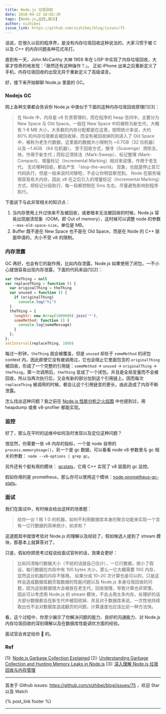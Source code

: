 ```yaml
---
title: Node.js 垃圾回收
date: 2018-04-22 16:02:30
tags: [Node.js,监控,面试]
author: xizhibei
issue_link: https://github.com/xizhibei/blog/issues/75
---
```

<!-- en_title: nodejs-garbage-collection -->

话说，在很久以前的程序界，是没有内存垃圾回收这种说法的，大家习惯于被 C 以及 C++ 的内存问题各种花式吊打。

直到有一天，John McCarthy 大神 1959 年在 LISP 中实现了内存垃圾回收，大家才惊奇的地发现：『居然还有这种操作？』。
正如 iPhone 出来之后重新定义了手机，内存垃圾回收的出现无异于重新定义了高级语言。

好，接下来开始聊聊 Node.js 里面的 GC。

### Nodejs GC

网上各种文章都会告诉你 Node.js 中类似于下面的这种内存垃圾回收原理[1][3]：

> 在 Node 中，内存是 v8 负责管理的，而在程序的 heap 空间中，主要分为 New Space 与 Old Space。一般在 New Space 中的被称为新生代，大概有 1-8 MB 大小，大多数的内存分配都是在这里，按照统计来说，大约 80% 的内存垃圾都会被回收掉，而没有被回收掉的则进入了 Old Space 中，被称为老生代数据，这里面的数据大小限制为 ~0.7GB（32 位机器）以及 ~1.4GB （64 位机器）。
> 至于回收方式，搜寻（Scavenge）清除法，快，作用于新生代；而标记清除法（Mark-Sweep）、标记整理 (Mark-Compact)、增量标记（Incremental Marking）相对来说慢，作用于老生代。
> 无论哪种回收，都会产生 『stop-the-world』 现象，也就是停止其它代码执行，但是一般来说时间够短，不会让你明显察觉到。
> Node 在服务端很容易有大内存，因此 v8 在之后引入的增量标记（Incremental Marking）方式，把标记分段执行，每一段都控制在 5ms 左右，尽量避免影响到程序执行。

下面说下与此非常相关的知识点：

1.  当内存使用上升过快来不及被回收，或者根本无法被回收的时候，Node.js 容易出现崩溃现象（OOM，即 Out of memory），这时候可以调整 node 的参数 `--max-old-space-size`，单位是 MB。
2.  Buffer 既不是在 New Space 也不是在 Old Space，而是在 Node 的 C++ 层面申请的，大小不受 v8 的限制。

### 内存泄露

GC 再好，也会有它的副作用，比如内存泄露，Node.js 如果使用了闭包，一不小心就很容易出现内存泄露，下面的代码来自[1][2]：

```js
var theThing = null
var replaceThing = function () {
  var originalThing = theThing
  var unused = function () {
    if (originalThing)
      console.log("hi")
  }
  theThing = {
    longStr: new Array(1000000).join('*'),
    someMethod: function () {
      console.log(someMessage)
    }
  };
};
setInterval(replaceThing, 1000)
```

每过一秒钟，`theThing` 就会被覆盖，但是 `unused` 却处于 `someMethod` 的闭包 context 内，因此即使它没有被调用过，它也会阻止它里面包含的 `originalThing` 被回收，形成了一个完整的引用链：`someMethod` -> `unused` -> `originalThing` -> `theThing`，第一次调用后，`theThing` 变成了一个闭包，并且是全局变量而不会被回收，所以当再次执行后，又会有新的部分加到这个引用链上。因而每次 `replaceThing` 被调用的时候，都会让这个引用链变的更长，由此造成了内存不断泄露。

怎么找出这种问题？我之前在 [Node.js 性能分析之火焰图](https://github.com/xizhibei/blog/issues/57) 中也提到过，用 heapdump 或者 v8-profiler 都能实现。

### 监控

好了，那么在平时的运维中如何及时发现以及定位这种问题？

很显然，你需要一些 v8 内存的指标，一个是 node 自带的 `process.memoryUsage()`，另一个是 gc 数据，可以看看 node v8 参数里与 gc 相关的参数： `node --v8-options | grep gc`。

另外还有个挺有用的模块： [gcstats](https://github.com/dainis/node-gcstats)，它用 C++ 实现了 v8 层面的 gc 监控。

假如你用的是 prometheus，那么你可以使用这个模块：[node-prometheus-gc-stats](https://github.com/SimenB/node-prometheus-gc-stats)。

### 面试

我们在面试中，有时候会给出这样的场景题：

> 给你一台 1 核 1 G 的机器，如何不利用数据库本身的聚合功能来实现一个含有一亿行数据的简单统计，如求和？

这道题其中就很考验对 Node.js 的理解以及经验了，假如候选人提到了 stream 模块，那基本上就算答对了。

只是，假如你把思考过程说给面试官听的话，效果会更好：

> 比如问清每行数据大小（不给的话就自己估计），一亿行数据，按小了假设，每行数据在内存中有 100 bytes 大小，那么一亿大概需要 10G 内存，显然这台机器的内存不够用。
> 如果分成 10~20 次计算也是可以的，只是这样会造成数据库翻页取数据的性能问题以及 Node.js 本身垃圾回收的问题，因为这些数据很大会被放在老生代，回收很慢，导致计算也非常慢。
> 因此可以考虑用 Node.js 的 stream 模块，不会占用太多内存，处理好的话大部分数据都会在新生代中被回收掉，并且对于数据库来说，一次性地持续取出也不会对数据库造成翻页的问题，计算速度也应该比前一种方法快。

看，这个过程中，你至少展示了你解决问题的能力、良好的沟通能力、对 Node.js 内存垃圾回收的深刻理解以及在数据库性能调优方面的经验。

面试官会肯定给你 💯 的。

### Ref

[1]\: [Node.js Garbage Collection Explained](https://blog.risingstack.com/node-js-at-scale-node-js-garbage-collection/)
[2]\: [Understanding Garbage Collection and Hunting Memory Leaks in Node.js](https://blog.codeship.com/understanding-garbage-collection-in-node-js/)
[3]\: [深入理解 Node.js 垃圾回收与内存管理](https://www.jianshu.com/p/4129a3fce7bb)


***
首发于 Github issues: https://github.com/xizhibei/blog/issues/75 ，欢迎 Star 以及 Watch

{% post_link footer %}
***